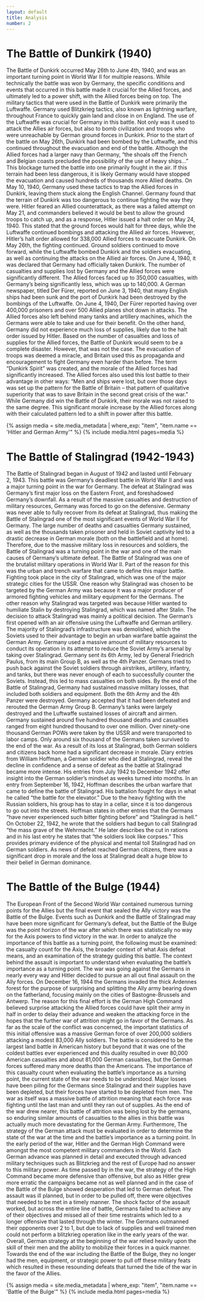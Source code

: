 ```yaml
---
layout: default
title: Analysis
number: 2
---
```


# The Battle of Dunkirk (1940)

  The Battle of Dunkirk occurred May 26th to June 4th, 1940, and was an important turning point in World War II for multiple reasons. While technically the battle was won by Germany, the specific conditions and events that occurred in this battle made it crucial for the Allied forces, and ultimately led to a power shift, with the Allied forces being on top. 
            The military tactics that were used in the Battle of Dunkirk were primarily the Luftwaffe. Germany used Blitzkrieg tactics, also known as lightning warfare, throughout France to quickly gain land and close in on England. The use of the Luftwaffe was crucial for Germany in this battle. Not only was it used to attack the Allies air forces, but also to bomb civilization and troops who were unreachable by German ground forces in Dunkirk. Prior to the start of the battle on May 26th, Dunkirk had been bombed by the Luftwaffe, and this continued throughout the evacuation and end of the battle. Although the Allied forces had a larger navy than Germany, “the shoals off the French and Belgian coasts precluded the possibility of the use of heavy ships…” This blockage turned the battle into one primarily fought in the air. If this terrain had been less dangerous, it is likely Germany would have stopped the evacuation and caused hundreds of thousands more Allied deaths. 
On May 10, 1940, Germany used these tactics to trap the Allied forces in Dunkirk, leaving them stuck along the English Channel. Germany found that the terrain of Dunkirk was too dangerous to continue fighting the way they were. Hitler feared an Allied counterattack, as there was a failed attempt on May 21, and commanders believed it would be best to allow the ground troops to catch up, and as a response, Hitler issued a halt order on May 24, 1940. This stated that the ground forces would halt for three days, while the Luftwaffe continued bombings and attacking the Allied air forces. However, Hitler’s halt order allowed for 338,000 Allied forces to evacuate Dunkirk. On May 26th, the fighting continued. Ground soldiers continued to move forward, while the Luftwaffe bombed Dunkirk and the soldiers evacuating, as well as continuing the attacks on the Allied air forces. On June 4, 1940, it was declared that Germany had officially taken Dunkirk. 
            The number of casualties and supplies lost by Germany and the Allied forces were significantly different. The Allied forces faced up to 350,000 casualties, with Germany’s being significantly less, which was up to 140,000. A German newspaper, titled Der Fürer, reported on June 3, 1940, that many English ships had been sunk and the port of Dunkirk had been destroyed by the bombings of the Luftwaffe. On June 4, 1940, Der Fürer reported having over 400,000 prisoners and over 500 Allied planes shot down in attacks. The Allied forces also left behind many tanks and artillery machines, which the Germans were able to take and use for their benefit. On the other hand, Germany did not experience much loss of supplies, likely due to the halt order issued by Hitler. 
            Based on the number of casualties and loss of supplies for the Allied forces, the Battle of Dunkirk would seem to be a complete disaster. However, that was not the case. The evacuation of troops was deemed a miracle, and Britain used this as propaganda and encouragement to fight Germany even harder than before. The term “Dunkirk Spirit” was created, and the morale of the Allied forces had significantly increased. The Allied forces also used this lost battle to their advantage in other ways: “Men and ships were lost, but over those days was set up the pattern for the Battle of Britain – that pattern of qualitative superiority that was to save Britain in the second great crisis of the war.” While Germany did win the Battle of Dunkirk, their morale was not raised to the same degree. This significant morale increase by the Allied forces along with their calculated pattern led to a shift in power after this battle. 

{% assign media = site.media_metadata | where_exp: "item", "item.name == 'Hitler and German Army'" %} {% include media.html pages=media %}

# The Battle of Stalingrad (1942-1943)

  The Battle of Stalingrad began in August of 1942 and lasted until February 2, 1943. This battle was Germany’s deadliest battle in World War II and was a major turning point in the war for Germany. The defeat at Stalingrad was Germany’s first major loss on the Eastern Front, and foreshadowed Germany’s downfall. As a result of the massive casualties and destruction of military resources, Germany was forced to go on the defensive. Germany was never able to fully recover from its defeat at Stalingrad, thus making the Battle of Stalingrad one of the most significant events of World War II for Germany. The large number of deaths and casualties Germany sustained, as well as the thousands taken prisoner and held in Soviet captivity led to a drastic decrease in German morale (both on the battlefield and at home). Therefore, due to the massive military loss in resources and soldiers, the Battle of Stalingrad was a turning point in the war and one of the main causes of Germany’s ultimate defeat. 
    The Battle of Stalingrad was one of the brutalist military operations in World War II. Part of the reason for this was the urban and trench warfare that came to define this major battle. Fighting took place in the city of Stalingrad, which was one of the major strategic cities for the USSR. One reason why Stalingrad was chosen to be targeted by the German Army was because it was a major producer of armored fighting vehicles and military equipment for the Germans. The other reason why Stalingrad was targeted was because Hitler wanted to humiliate Stalin by destroying Stalingrad, which was named after Stalin. The decision to attack Stalingrad was mainly a political decision. The German’s first opened with an air offensive using the Luftwaffe and German artillery. The majority of Stalingrad’s infrastructure was demolished, which the Soviets used to their advantage to begin an urban warfare battle against the German Army. 
	Germany used a massive amount of military resources to conduct its operation in its attempt to reduce the Soviet Army’s arsenal by taking over Stalingrad. Germany sent its 6th Army, led by General Friedrich Paulus, from its main Group B, as well as the 4th Panzer. Germans tried to push back against the Soviet soldiers through airstrikes, artillery, infantry, and tanks, but there was never enough of each to successfully counter the Soviets. Instead, this led to mass casualties on both sides. By the end of the Battle of Stalingrad, Germany had sustained massive military losses, that included both soldiers and equipment. Both the 6th Army and the 4th Panzer were destroyed. Germany accepted that it had been defeated and rerouted the German Army Group B.  Germany’s tanks were largely destroyed and the Luftwaffe sustained losses of aircraft and airmen. Germany sustained around five hundred thousand deaths and casualties ranged from eight hundred thousand to over one million. Over ninety-one thousand German POWs were taken by the USSR and were transported to labor camps. Only around six thousand of the Germans taken survived to the end of the war. 
	As a result of its loss at Stalingrad, both German soldiers and citizens back home had a significant decrease in morale. Diary entries from William Hoffman, a German soldier who died at Stalingrad, reveal the decline in confidence and a sense of defeat as the battle at Stalingrad became more intense. His entries from July 1942 to December 1942 offer insight into the German soldier’s mindset as weeks turned into months. In an entry from September 16, 1942, Hoffman describes the urban warfare that came to define the battle of Stalingrad. His battalion fought for days in what he called “the battle for the elevator.” Due to the heavy fighting with the Russian soldiers, his group has to stay in a cellar, since it is too dangerous to go out into the streets. Hoffman states in other entries that the Germans “have never experienced such bitter fighting before” and “Stalingrad is hell.” On October 22, 1942, he wrote that the soldiers had begun to call Stalingrad “the mass grave of the Wehrmacht.” He later describes the cut in rations and in his last entry he states that “the soldiers look like corpses.” This provides primary evidence of the physical and mental toll Stalingrad had on German soldiers. As news of defeat reached German citizens, there was a significant drop in morale and the loss at Stalingrad dealt a huge blow to their belief in German dominance.

# The Battle of the Bulge (1944)
  The European Front of the Second World War contained numerous turning points for the Allies but the final event that sealed the Ally victory was the Battle of the Bulge. Events such as Dunkirk and the Battle of Stalingrad may have been more significant for Germany’s defeat, but the Battle of the Bulge was the point horizon of the war after which there was statistically no way for the Axis powers to find victory in the war. In order to analyze the importance of this battle as a turning point, the following must be examined: the casualty count for the Axis, the broader context of what Axis defeat means, and an examination of the strategy guiding this battle.
	The context behind the assault is important to understand when evaluating the battle’s importance as a turning point. The war was going against the Germans in nearly every way and Hitler decided to pursue an all out final assault on the Ally forces. On December 16, 1944 the Germans invaded the thick Ardennes forest for the purpose of surprising and splitting the Ally army bearing down on the fatherland, focusing mainly on the cities of Bastogne-Brussels and Antwerp. The reason for this final effort is the German High Command believed  surprise attacking the Allied forces could have split their army in half in order to delay their advance and weaken the attacking force in the hopes that the further war of attrition might go in favor of the Germans. As far as the scale of the conflict was concerned, the important statistics of this initial offensive was a massive German force of over 200,000 soldiers attacking a modest 83,000 Ally soldiers. The battle is considered to be the largest land battle in American history  but beyond that it was one of the coldest battles ever experienced and this duality resulted in over 80,000 American casualties and about 81,000 German casualties, but the German forces suffered many more deaths than the Americans. The importance of this casualty count when evaluating the battle’s importance as a turning point, the current state of the war needs to be understood. Major losses have been piling for the Germans since Stalingrad and their supplies have been depleted, but their forces have started to be depleted from men. The war as itself was a massive battle of attrition meaning that each force was fighting until the last man and until they ran out of supplies. As the end of the war drew nearer, this battle of attrition was being lost by the germans, so enduring similar amounts of casualties to the allies in this battle was actually much more devastating for the German Army.
	Furthermore, The strategy of the German attack must be evaluated in order to determine the state of the war at the time and the battle’s importance as a turning point. In the early period of the war, Hitler and the German High Command were amongst the most competent military commanders in the World. Each German advance was planned in detail and executed through advanced military techniques such as Blitzkrieg and the rest of Europe had no answer to this military power. As time passed by in the war, the strategy of the High Command became more defensive than offensive, but also as Hitler grew more erratic the campaigns became not as well planned and in the case of the Battle of the Bulge showed desperation that led to German defeat. The assault was ill planned, but in order to be pulled off, there were objectives that needed to be met in a timely manner. The shock factor of the assault worked, but across the entire line of battle, Germans failed to achieve any of their objectives and missed all of their time restraints which led to a longer offensive that lasted through the winter. The Germans outmanned their opponents over 2 to 1, but due to lack of supplies and well trained men could not perform a blitzkrieg operation like in the early years of the war. Overall, German strategy at the beginning of the war relied heavily upon the skill of their men and the ability to mobilize their forces in a quick manner. Towards the end of the war including the Battle of the Bulge, they no longer had the men, equipment, or strategic power to pull off these military feats which resulted in these resounding defeats that turned the tide of the war in the favor of the Allies.

{% assign media = site.media_metadata | where_exp: "item", "item.name == 'Battle of the Bulge'" %} {% include media.html pages=media %}
